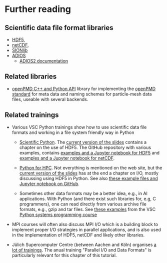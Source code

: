 # Further reading

## Scientific data file format libraries

-   [HDF5](https://www.hdfgroup.org/solutions/hdf5/),
-   [netCDF](https://www.unidata.ucar.edu/software/netcdf/),
-   [SIONlib](https://apps.fz-juelich.de/jsc/sionlib/docu/index.html)
-   [ADIOS](https://csmd.ornl.gov/adios)
    -   [ADIOS2 documentation](https://adios2.readthedocs.io) 


## Related libraries

-   [openPMD C++ and Python API](https://openpmd-api.readthedocs.io) library for implementing
    the [openPMD standard](https://github.com/openPMD/openPMD-standard) for meta data and
    naming schemes for particle-mesh data files, useable with several backends.


## Related trainings

-   Various VSC Python trainings show how to use scientific data file formats and working in a 
    file system friendly way in Python

    -   [Scientific Python](https://gjbex.github.io/Scientific-Python/). The 
        [current version of the slides](https://github.com/gjbex/Scientific-Python/raw/master/scientific_python.pptx)
        contains a chapter on the use of HDF5. The GitHub repository with various examples, contains
        [examples and a Jupyter notebook for HDF5](https://github.com/gjbex/Scientific-Python/tree/master/source-code/hdf5) and
        [examples and a Jupyter notebook for netCDF](https://github.com/gjbex/Scientific-Python/tree/master/source-code/netcdf).

    -   [Python for HPC](https://gjbex.github.io/Python-for-HPC/). Not everything is mentioned on 
        the web site, but the [current version of the slides](https://github.com/gjbex/Python-for-HPC/raw/master/python_for_hpc.pptx)
        has at the end a chapter on I/O, mostly discussing using HDF5 in Python.
        See also [these example files and Jupyter notebook on GitHub](https://github.com/gjbex/Python-for-HPC/tree/master/source-code/hdf5).

    -   Sometimes other data formats may be a better idea, e.g., in AI applications. With Python (and there exist such libraries
        for, e.g, C programmers), one can read directly from various archive file formats, e.g., gzip and tar files.
        See [these examples](https://github.com/gjbex/Python-for-systems-programming/blob/master/hands-on/compressed_files.ipynb)
        from the VSC [Python systems programming course](https://gjbex.github.io/Python-for-systems-programming/)

-   MPI courses will often also discuss MPI I/O which is a building block to implement proper I/O strategies
    in parallel applications, and is also used in the implementation of HDF5, netCDF and likely other libraries.

-   Jülich Supercomputer Centre (between Aachen and Köln) organises [a lot of trainings](https://www.fz-juelich.de/en/ias/jsc/news/events/training-courses).
    The anual training "Parallel I/O and Data Formats" is particularly relevant for this chapter of this tutorial.
